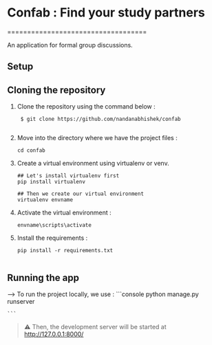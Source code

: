 # Confab : Find your study partners
===================================

An application for formal group discussions.


Setup
-----

## Cloning the repository

1. Clone the repository using the command below :
   ```console
    $ git clone https://github.com/nandanabhishek/confab
    
    ```
    
2. Move into the directory where we have the project files : 
   ```console
   cd confab

   ```
   
3.  Create a virtual environment using virtualenv or venv.
     ```console
     ## Let's install virtualenv first
     pip install virtualenv

     ## Then we create our virtual environment
     virtualenv envname
     
     ```
     
4. Activate the virtual environment :
   ```console
   envname\scripts\activate

   ```
   
5. Install the requirements :
   ```console
   pip install -r requirements.txt
 
   ```
   
## Running the app

--> To run the project locally, we use :
    ```console
    python manage.py runserver

    ```
    
> ⚠ Then, the development server will be started at http://127.0.0.1:8000/
   
